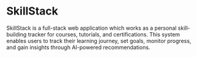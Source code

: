 # SkillStack
SkillStack is a  full-stack web application which works as a personal skill-building tracker for courses, tutorials, and certifications. This system enables users to track their learning journey, set goals, monitor progress, and gain insights through AI-powered recommendations.
